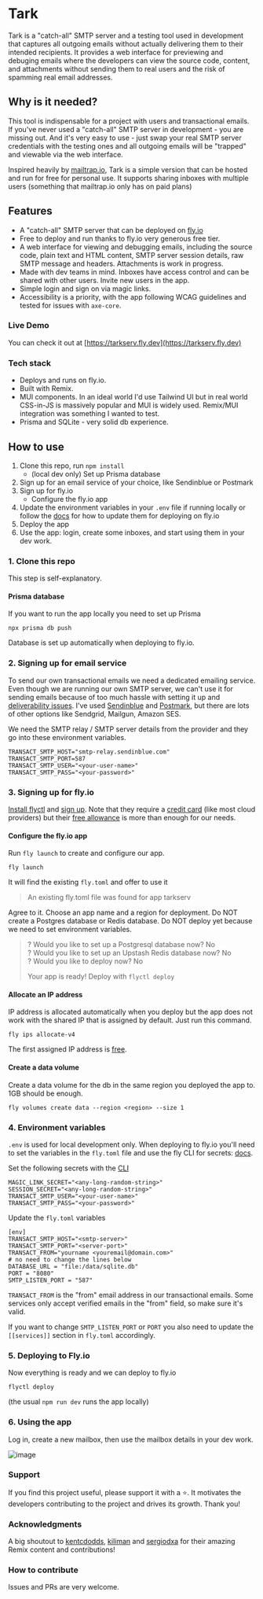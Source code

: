 # Tark

Tark is a "catch-all" SMTP server and a testing tool used in development that captures all outgoing emails without actually delivering them to their intended recipients. It provides a web interface for previewing and debuging emails where the developers can view the source code, content, and attachments without sending them to real users and the risk of spamming real email addresses.

## Why is it needed?

This tool is indispensable for a project with users and transactional emails. If you've never used a "catch-all" SMTP server in development - you are missing out. And it's very easy to use - just swap your real SMTP server credentials with the testing ones and all outgoing emails will be "trapped" and viewable via the web interface.

Inspired heavily by [mailtrap.io](https://mailtrap.io), Tark is a simple version that can be hosted and run for free for personal use. It supports sharing inboxes with multiple users (something that mailtrap.io only has on paid plans)

## Features

- A "catch-all" SMTP server that can be deployed on [fly.io](https://fly.io)
- Free to deploy and run thanks to fly.io very generous free tier.
- A web interface for viewing and debugging emails, including the source code, plain text and HTML content, SMTP server session details, raw SMTP message and headers. Attachments is work in progress.
- Made with dev teams in mind. Inboxes have access control and can be shared with other users. Invite new users in the app.
- Simple login and sign on via magic links.
- Accessibility is a priority, with the app following WCAG guidelines and tested for issues with `axe-core`.

### Live Demo

You can check it out at [https://tarkserv.fly.dev](https://tarkserv.fly.dev)

### Tech stack

- Deploys and runs on fly.io.
- Built with Remix.
- MUI components. In an ideal world I'd use Tailwind UI but in real world CSS-in-JS is massively popular and MUI is widely used. Remix/MUI integration was something I wanted to test.
- Prisma and SQLite - very solid db experience.

## How to use

1. Clone this repo, run `npm install`
    - (local dev only) Set up Prisma database
2. Sign up for an email service of your choice, like Sendinblue or Postmark
3. Sign up for fly.io
    - Configure the fly.io app
4. Update the environment variables in your `.env` file if running locally or follow the [docs](https://fly.io/docs/reference/runtime-environment/) for how to update them for deploying on fly.io
5. Deploy the app
6. Use the app: login, create some inboxes, and start using them in your dev work.

### 1. Clone this repo

This step is self-explanatory.

#### Prisma database

If you want to run the app locally you need to set up Prisma

```
npx prisma db push
```

Database is set up automatically when deploying to fly.io.

### 2. Signing up for email service

To send our own transactional emails we need a dedicated emailing service. Even though we are running our own SMTP server, we can't use it for sending emails because of too much hassle with setting it up and [deliverability issues](https://twitter.com/kentcdodds/status/1615147013292843008). I've used [Sendinblue](https://www.sendinblue.com/) and [Postmark](https://postmarkapp.com/), but there are lots of other options like Sendgrid, Mailgun, Amazon SES.

We need the SMTP relay / SMTP server details from the provider and they go into these environment variables.

```
TRANSACT_SMTP_HOST="smtp-relay.sendinblue.com"
TRANSACT_SMTP_PORT=587
TRANSACT_SMTP_USER="<your-user-name>"
TRANSACT_SMTP_PASS="<your-password>"
```

### 3. Signing up for fly.io

[Install flyctl](https://fly.io/docs/hands-on/install-flyctl/) and [sign up](https://fly.io/docs/hands-on/sign-up/). Note that they require a [credit card](https://fly.io/docs/about/credit-cards/) (like most cloud providers) but their [free allowance](https://fly.io/docs/about/pricing/) is more than enough for our needs.

#### Configure the fly.io app

Run `fly launch` to create and configure our app.

```
fly launch
```

It will find the existing `fly.toml` and offer to use it

> An existing fly.toml file was found for app tarkserv

Agree to it. Choose an app name and a region for deployment. Do NOT create a Postgres database or Redis database. Do NOT deploy yet because we need to set environment variables.

> ? Would you like to set up a Postgresql database now? No   
> ? Would you like to set up an Upstash Redis database now? No   
> ? Would you like to deploy now? No   
>
> Your app is ready! Deploy with `flyctl deploy`   

#### Allocate an IP address

IP address is allocated automatically when you deploy but the app does not work with the shared IP that is assigned by default.
Just run this command.

```
fly ips allocate-v4
```

The first assigned IP address is [free](https://fly.io/docs/about/pricing/).

#### Create a data volume

Create a data volume for the db in the same region you deployed the app to. 1GB should be enough. 

```
fly volumes create data --region <region> --size 1
```

### 4. Environment variables

`.env` is used for local development only. When deploying to fly.io you'll need to set the variables in the `fly.toml` file and use the fly CLI for secrets: [docs](https://fly.io/docs/reference/runtime-environment/).

Set the following secrets with the [CLI](https://fly.io/docs/reference/secrets/)

```
MAGIC_LINK_SECRET="<any-long-random-string>"
SESSION_SECRET="<any-long-random-string>"
TRANSACT_SMTP_USER="<your-user-name>"
TRANSACT_SMTP_PASS="<your-password>"
```

Update the `fly.toml` variables

```
[env]
TRANSACT_SMTP_HOST="<smtp-server>"
TRANSACT_SMTP_PORT="<server-port>"
TRANSACT_FROM="yourname <youremail@domain.com>"
# no need to change the lines below
DATABASE_URL = "file:/data/sqlite.db"
PORT = "8080"
SMTP_LISTEN_PORT = "587"
```

`TRANSACT_FROM` is the "from" email address in our transactional emails. Some services only accept verified emails in the "from" field, so make sure it's valid.

If you want to change `SMTP_LISTEN_PORT` or `PORT` you also need to update the `[[services]]` section in `fly.toml` accordingly.

### 5. Deploying to Fly.io

Now everything is ready and we can deploy to fly.io

```
flyctl deploy
```

(the usual `npm run dev` runs the app locally)

### 6. Using the app

Log in, create a new mailbox, then use the mailbox details in your dev work.

![image](https://user-images.githubusercontent.com/50555842/218769228-0a644489-a3e0-42f1-a720-ef7bc23dc760.png)

### Support

If you find this project useful, please support it with a ⭐. It motivates the developers contributing to the project and drives its growth. Thank you!

### Acknowledgments

A big shoutout to [kentcdodds](https://github.com/kentcdodds), [kiliman](https://github.com/kiliman) and [sergiodxa](https://github.com/sergiodxa) for their amazing Remix content and contributions!

### How to contribute

Issues and PRs are very welcome.
